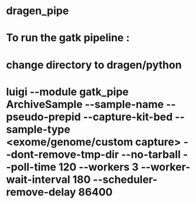 # dragen_pipe

# To run the gatk pipeline : 
# change directory to dragen/python 
# luigi --module gatk_pipe ArchiveSample --sample-name <the chgvid> --pseudo-prepid <the pseudo_prepid> --capture-kit-bed <the capture bed file> --sample-type <exome/genome/custom capture> --dont-remove-tmp-dir --no-tarball --poll-time 120 --workers 3 --worker-wait-interval 180 --scheduler-remove-delay 86400

